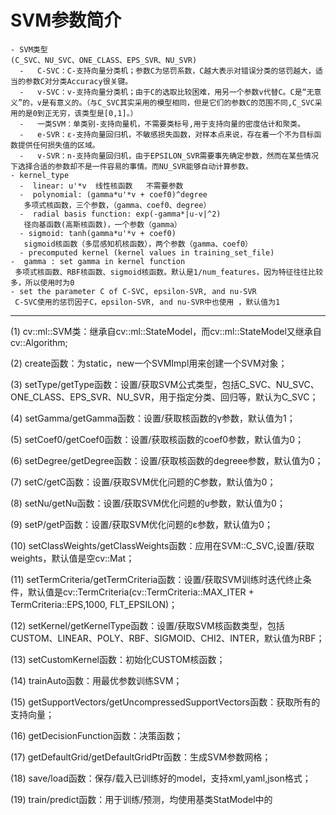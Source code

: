 # SVM参数简介
```
- SVM类型
(C_SVC、NU_SVC、ONE_CLASS、EPS_SVR、NU_SVR)
  -   C-SVC：C-支持向量分类机；参数C为惩罚系数，C越大表示对错误分类的惩罚越大，适当的参数C对分类Accuracy很关键。
  -   v-SVC：v-支持向量分类机；由于C的选取比较困难，用另一个参数v代替C。C是“无意义”的，v是有意义的。（与C_SVC其实采用的模型相同，但是它们的参数C的范围不同,C_SVC采用的是0到正无穷，该类型是[0,1]。）
  -   一类SVM：​单类别-支持向量机，不需要类标号,用于支持向量的密度估计和聚类。
  -   e-SVR：ε-支持向量回归机，不敏感损失函数，对样本点来说，存在着一个不为目标函数提供任何损失值的区域。
  -   v-SVR：n-支持向量回归机，由于EPSILON_SVR需要事先确定参数，然而在某些情况下选择合适的参数却不是一件容易的事情。而NU_SVR能够自动计算参数。
- kernel_type
  -  linear: u'*v  线性核函数   不需要参数
  -  polynomial: (gamma*u'*v + coef0)^degree   
   多项式核函数，三个参数，（gamma、coef0、degree）
  -  radial basis function: exp(-gamma*|u-v|^2)
   径向基函数(高斯核函数)，一个参数（gamma）
  - sigmoid: tanh(gamma*u'*v + coef0)    
   sigmoid核函数（多层感知机核函数），两个参数（gamma、coef0） 
  - precomputed kernel (kernel values in training_set_file)
-  gamma : set gamma in kernel function 
 多项式核函数、RBF核函数、sigmoid核函数。默认是1/num_features，因为特征往往比较多，所以使用时为0
- set the parameter C of C-SVC, epsilon-SVR, and nu-SVR 
 C-SVC使用的惩罚因子C，epsilon-SVR, and nu-SVR中也使用 ，默认值为1
 ```

--- 
 (1) cv::ml::SVM类：继承自cv::ml::StateModel，而cv::ml::StateModel又继承自cv::Algorithm;

  (2) create函数：为static，new一个SVMImpl用来创建一个SVM对象；

 (3) setType/getType函数：设置/获取SVM公式类型，包括C_SVC、NU_SVC、ONE_CLASS、EPS_SVR、NU_SVR，用于指定分类、回归等，默认为C_SVC；

 (4) setGamma/getGamma函数：设置/获取核函数的γ参数，默认值为1；

 (5) setCoef0/getCoef0函数：设置/获取核函数的coef0参数，默认值为0；

 (6) setDegree/getDegree函数：设置/获取核函数的degreee参数，默认值为0；

 (7) setC/getC函数：设置/获取SVM优化问题的C参数，默认值为0；

 (8) setNu/getNu函数：设置/获取SVM优化问题的υ参数，默认值为0；

 (9) setP/getP函数：设置/获取SVM优化问题的ε参数，默认值为0；

 (10) setClassWeights/getClassWeights函数：应用在SVM::C_SVC,设置/获取weights，默认值是空cv::Mat；

 (11) setTermCriteria/getTermCriteria函数：设置/获取SVM训练时迭代终止条件，默认值是cv::TermCriteria(cv::TermCriteria::MAX_ITER + TermCriteria::EPS,1000, FLT_EPSILON)；

 (12) setKernel/getKernelType函数：设置/获取SVM核函数类型，包括CUSTOM、LINEAR、POLY、RBF、SIGMOID、CHI2、INTER，默认值为RBF；

 (13) setCustomKernel函数：初始化CUSTOM核函数；

 (14) trainAuto函数：用最优参数训练SVM；

 (15) getSupportVectors/getUncompressedSupportVectors函数：获取所有的支持向量；

 (16) getDecisionFunction函数：决策函数；

 (17) getDefaultGrid/getDefaultGridPtr函数：生成SVM参数网格；

 (18) save/load函数：保存/载入已训练好的model，支持xml,yaml,json格式；

 (19) train/predict函数：用于训练/预测，均使用基类StatModel中的